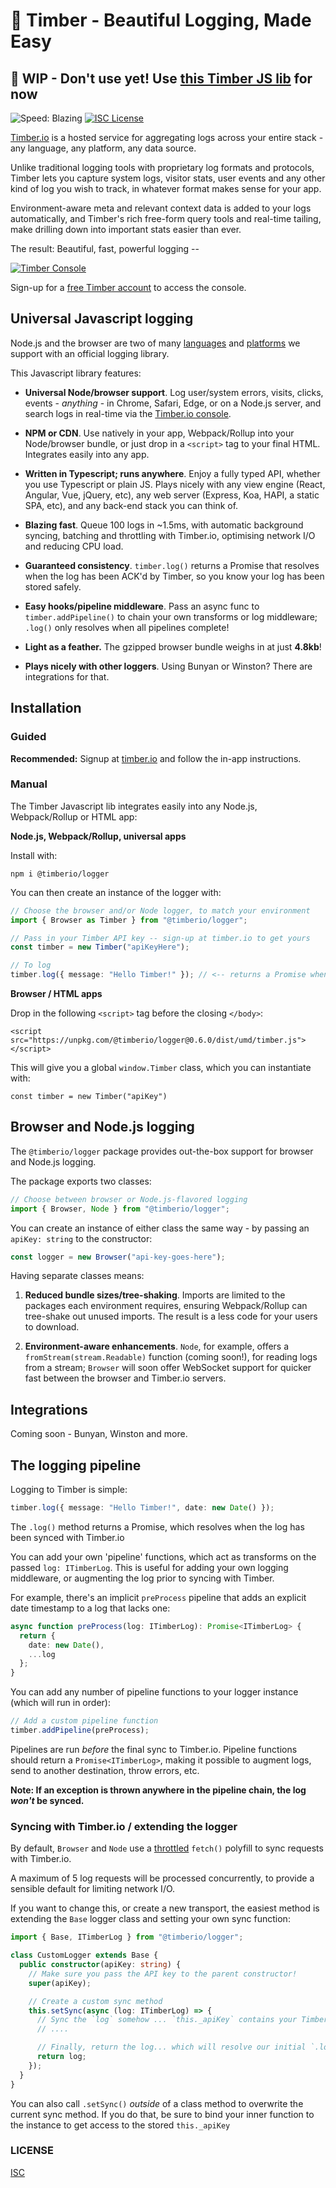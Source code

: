 # 🌲 Timber - Beautiful Logging, Made Easy

## 👷‍️ WIP - Don't use yet! Use [this Timber JS lib](https://github.com/timberio/timber-node) for now

![Speed: Blazing](https://img.shields.io/badge/speed-blazing%20%F0%9F%94%A5-brightgreen.svg)
[![ISC License](https://img.shields.io/badge/license-ISC-ff69b4.svg)](LICENSE.md)

[Timber.io](https://timber.io) is a hosted service for aggregating logs across your entire stack - any language, any platform, any data source.

Unlike traditional logging tools with proprietary log formats and protocols, Timber lets you capture system logs, visitor stats, user events and any other kind of log you wish to track, in whatever format makes sense for your app.

Environment-aware meta and relevant context data is added to your logs automatically, and Timber's rich free-form query tools and real-time tailing, make drilling down into important stats easier than ever.

The result: Beautiful, fast, powerful logging --

[![Timber Console](http://files.timber.io/images/readme-interface7.gif)](https://timber.io/docs/app)

Sign-up for a [free Timber account](https://timber.io) to access the console.

## Universal Javascript logging

Node.js and the browser are two of many [languages](https://docs.timber.io/languages/) and [platforms](https://docs.timber.io/platforms/) we support with an official logging library.

This Javascript library features:

- **Universal Node/browser support**. Log user/system errors, visits, clicks, events - _anything_ - in Chrome, Safari, Edge, or on a Node.js server, and search logs in real-time via the [Timber.io console](https://timber.io).

- **NPM or CDN**. Use natively in your app, Webpack/Rollup into your Node/browser bundle, or just drop in a `<script>` tag to your final HTML. Integrates easily into any app.

- **Written in Typescript; runs anywhere**. Enjoy a fully typed API, whether you use Typescript or plain JS. Plays nicely with any view engine (React, Angular, Vue, jQuery, etc), any web server (Express, Koa, HAPI, a static SPA, etc), and any back-end stack you can think of.

- **Blazing fast**. Queue 100 logs in ~1.5ms, with automatic background syncing, batching and throttling with Timber.io, optimising network I/O and reducing CPU load.

- **Guaranteed consistency**. `timber.log()` returns a Promise that resolves when the log has been ACK'd by Timber, so you know your log has been stored safely.

- **Easy hooks/pipeline middleware**. Pass an async func to `timber.addPipeline()` to chain your own transforms or log middleware; `.log()` only resolves when all pipelines complete!

- **Light as a feather.** The gzipped browser bundle weighs in at just **4.8kb**!

- **Plays nicely with other loggers**. Using Bunyan or Winston? There are integrations for that.

## Installation

### Guided

**Recommended:** Signup at [timber.io](https://app.timber.io/) and follow the in-app instructions.

### Manual

The Timber Javascript lib integrates easily into any Node.js, Webpack/Rollup or HTML app:

**Node.js, Webpack/Rollup, universal apps**

Install with:

```
npm i @timberio/logger
```

You can then create an instance of the logger with:

```typescript
// Choose the browser and/or Node logger, to match your environment
import { Browser as Timber } from "@timberio/logger";

// Pass in your Timber API key -- sign-up at timber.io to get yours
const timber = new Timber("apiKeyHere");

// To log
timber.log({ message: "Hello Timber!" }); // <-- returns a Promise when synced with Timber.io
```

**Browser / HTML apps**

Drop in the following `<script>` tag before the closing `</body>`:

```
<script src="https://unpkg.com/@timberio/logger@0.6.0/dist/umd/timber.js"></script>
```

This will give you a global `window.Timber` class, which you can instantiate with:

```
const timber = new Timber("apiKey")
```

## Browser and Node.js logging

The `@timberio/logger` package provides out-the-box support for browser and Node.js logging.

The package exports two classes:

```typescript
// Choose between browser or Node.js-flavored logging
import { Browser, Node } from "@timberio/logger";
```

You can create an instance of either class the same way - by passing an `apiKey: string` to the constructor:

```typescript
const logger = new Browser("api-key-goes-here");
```

Having separate classes means:

1. **Reduced bundle sizes/tree-shaking**. Imports are limited to the packages each environment requires, ensuring Webpack/Rollup can tree-shake out unused imports. The result is a less code for your users to download.

2. **Environment-aware enhancements**. `Node`, for example, offers a `fromStream(stream.Readable)` function (coming soon!), for reading logs from a stream; `Browser` will soon offer WebSocket support for quicker fast between the browser and Timber.io servers.

## Integrations

Coming soon - Bunyan, Winston and more.

## The logging pipeline

Logging to Timber is simple:

```typescript
timber.log({ message: "Hello Timber!", date: new Date() });
```

The `.log()` method returns a Promise, which resolves when the log has been synced with Timber.io

You can add your own 'pipeline' functions, which act as transforms on the passed `log: ITimberLog`. This is useful for adding your own logging middleware, or augmenting the log prior to syncing with Timber.

For example, there's an implicit `preProcess` pipeline that adds an explicit date timestamp to a log that lacks one:

```typescript
async function preProcess(log: ITimberLog): Promise<ITimberLog> {
  return {
    date: new Date(),
    ...log
  };
}
```

You can add any number of pipeline functions to your logger instance (which will run in order):

```typescript
// Add a custom pipeline function
timber.addPipeline(preProcess);
```

Pipelines are run _before_ the final sync to Timber.io. Pipeline functions should return a `Promise<ITimberLog>`, making it possible to augment logs, send to another destination, throw errors, etc.

**Note: If an exception is thrown anywhere in the pipeline chain, the log _won't_ be synced.**

### Syncing with Timber.io / extending the logger

By default, `Browser` and `Node` use a [throttled](https://github.com/timberio/npm-tools#makethrottletfuncmax-number) `fetch()` polyfill to sync requests with Timber.io.

A maximum of 5 log requests will be processed concurrently, to provide a sensible default for limiting network I/O.

If you want to change this, or create a new transport, the easiest method is extending the `Base` logger class and setting your own sync function:

```typescript
import { Base, ITimberLog } from "@timberio/logger";

class CustomLogger extends Base {
  public constructor(apiKey: string) {
    // Make sure you pass the API key to the parent constructor!
    super(apiKey);

    // Create a custom sync method
    this.setSync(async (log: ITimberLog) => {
      // Sync the `log` somehow ... `this._apiKey` contains your Timber API key
      // ....

      // Finally, return the log... which will resolve our initial `.log()` call
      return log;
    });
  }
}
```

You can also call `.setSync()` _outside_ of a class method to overwrite the current sync method. If you do that, be sure to bind your inner function to the instance to get access to the stored `this._apiKey`

### LICENSE

[ISC](LICENSE.md)
